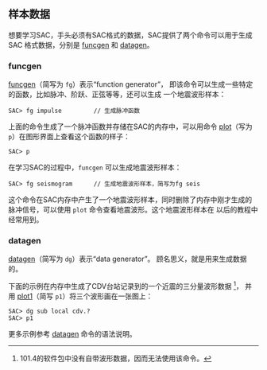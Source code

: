 ## 样本数据

想要学习SAC，手头必须有SAC格式的数据，SAC提供了两个命令可以用于生成SAC
格式数据，分别是 [funcgen](/commands/funcgen.html) 和
[datagen](/commands/datagen.html)。

### funcgen

[funcgen](/commands/funcgen.html)（简写为 `fg`）表示“function
generator”，
即该命令可以生成一些特定的函数，比如脉冲、阶跃、正弦等等，还可以生成
一个地震波形样本：

``` {.bash}
SAC> fg impulse         // 生成脉冲函数
```

上面的命令生成了一个脉冲函数并存储在SAC的内存中，可以用命令
[plot](/commands/plot.html)（写为 `p`）在图形界面上查看这个函数的样子：

``` {.bash}
SAC> p
```

在学习SAC的过程中，`funcgen` 可以生成地震波形样本：

``` {.bash}
SAC> fg seismogram      // 生成地震波形样本，简写为fg seis
```

这个命令在SAC内存中产生了一个地震波形样本，同时删除了内存中刚才生成的
脉冲信号，可以使用 `plot` 命令查看地震波形。这个地震波形样本在
以后的教程中经常用到。

### datagen

[datagen](/commands/datagen.html)（简写为 `dg`）表示“data generator”。
顾名思义，就是用来生成数据的。

下面的示例在内存中生成了CDV台站记录到的一个近震的三分量波形数据 [^1]，
并用 [plot1](/commands/plot1.html)（简写 `p1`）将三个波形画在一张图上：

``` {.bash}
SAC> dg sub local cdv.?
SAC> p1
```

更多示例参考 [datagen](/commands/datagen.html) 命令的语法说明。

[^1]: 101.4的软件包中没有自带波形数据，因而无法使用该命令。
